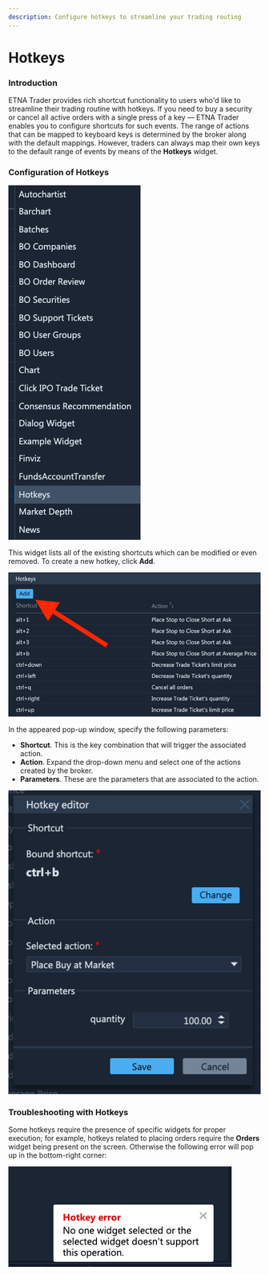 ```yaml
---
description: Configure hotkeys to streamline your trading routing
---
```


# Hotkeys

### Introduction

ETNA Trader provides rich shortcut functionality to users who'd like to streamline their trading routine with hotkeys. If you need to buy a security or cancel all active orders with a single press of a key — ETNA Trader enables you to configure shortcuts for such events. The range of actions that can be mapped to keyboard keys is determined by the broker along with the default mappings. However, traders can always map their own keys to the default range of events by means of the **Hotkeys** widget.

### Configuration of Hotkeys

![](../../../.gitbook/assets/image%20%284%29.png)

This widget lists all of the existing shortcuts which can be modified or even removed. To create a new hotkey, click **Add**.

![](../../../.gitbook/assets/image%20%283%29.png)

In the appeared pop-up window, specify the following parameters:

* **Shortcut**. This is the key combination that will trigger the associated action.
* **Action**. Expand the drop-down menu and select one of the actions created by the broker.
* **Parameters**. These are the parameters that are associated to the action. 

![](../../../.gitbook/assets/image%20%285%29.png)

### Troubleshooting with Hotkeys

Some hotkeys require the presence of specific widgets for proper execution; for example, hotkeys related to placing orders require the **Orders** widget being present on the screen. Otherwise the following error will pop up in the bottom-right corner:

![](../../../.gitbook/assets/screenshot-2020-07-14-at-18.50.19.png)

